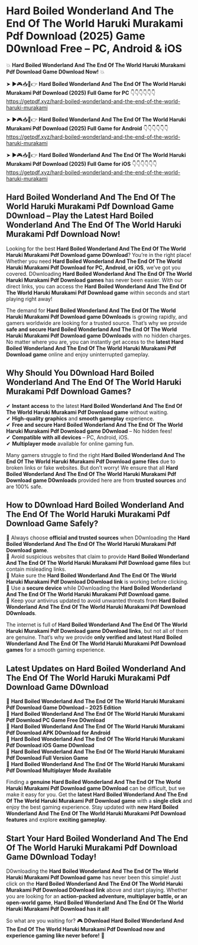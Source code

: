 # Hard Boiled Wonderland And The End Of The World Haruki Murakami Pdf Download (2025) Game D0wnload Free – PC, Android & iOS

💥 **Hard Boiled Wonderland And The End Of The World Haruki Murakami Pdf Download Game D0wnload Now!** 💥  

➤ ►🎮📥📱👉 **Hard Boiled Wonderland And The End Of The World Haruki Murakami Pdf Download (2025) Full Game for PC** 👇👇👇👇👇👇  
https://getpdf.xyz/hard-boiled-wonderland-and-the-end-of-the-world-haruki-murakami  

➤ ►🎮📥📱👉 **Hard Boiled Wonderland And The End Of The World Haruki Murakami Pdf Download (2025) Full Game for Android** 👇👇👇👇👇👇  
https://getpdf.xyz/hard-boiled-wonderland-and-the-end-of-the-world-haruki-murakami  

➤ ►🎮📥📱👉 **Hard Boiled Wonderland And The End Of The World Haruki Murakami Pdf Download (2025) Full Game for iOS** 👇👇👇👇👇👇  
https://getpdf.xyz/hard-boiled-wonderland-and-the-end-of-the-world-haruki-murakami  

## Hard Boiled Wonderland And The End Of The World Haruki Murakami Pdf Download Game D0wnload – Play the Latest Hard Boiled Wonderland And The End Of The World Haruki Murakami Pdf Download Now!

Looking for the best **Hard Boiled Wonderland And The End Of The World Haruki Murakami Pdf Download game D0wnload**? You’re in the right place! Whether you need **Hard Boiled Wonderland And The End Of The World Haruki Murakami Pdf Download for PC, Android, or iOS**, we’ve got you covered. D0wnloading **Hard Boiled Wonderland And The End Of The World Haruki Murakami Pdf Download games** has never been easier. With our direct links, you can access the **Hard Boiled Wonderland And The End Of The World Haruki Murakami Pdf Download game** within seconds and start playing right away!  

The demand for **Hard Boiled Wonderland And The End Of The World Haruki Murakami Pdf Download game D0wnloads** is growing rapidly, and gamers worldwide are looking for a trusted source. That’s why we provide **safe and secure Hard Boiled Wonderland And The End Of The World Haruki Murakami Pdf Download game D0wnloads** with no hidden charges. No matter where you are, you can instantly get access to the **latest Hard Boiled Wonderland And The End Of The World Haruki Murakami Pdf Download game** online and enjoy uninterrupted gameplay.  

## **Why Should You D0wnload Hard Boiled Wonderland And The End Of The World Haruki Murakami Pdf Download Games?**  

✔ **Instant access** to the latest **Hard Boiled Wonderland And The End Of The World Haruki Murakami Pdf Download game** without waiting.  
✔ **High-quality graphics** and **smooth gameplay** experience.  
✔ **Free and secure Hard Boiled Wonderland And The End Of The World Haruki Murakami Pdf Download game D0wnload** – No hidden fees!  
✔ **Compatible with all devices** – PC, Android, iOS.  
✔ **Multiplayer mode** available for online gaming fun.  

Many gamers struggle to find the right **Hard Boiled Wonderland And The End Of The World Haruki Murakami Pdf Download game files** due to broken links or fake websites. But don’t worry! We ensure that all **Hard Boiled Wonderland And The End Of The World Haruki Murakami Pdf Download game D0wnloads** provided here are from **trusted sources** and are 100% safe.  

## **How to D0wnload Hard Boiled Wonderland And The End Of The World Haruki Murakami Pdf Download Game Safely?**  

📌 Always choose **official and trusted sources** when D0wnloading the **Hard Boiled Wonderland And The End Of The World Haruki Murakami Pdf Download game**.  
📌 Avoid suspicious websites that claim to provide **Hard Boiled Wonderland And The End Of The World Haruki Murakami Pdf Download game files** but contain misleading links.  
📌 Make sure the **Hard Boiled Wonderland And The End Of The World Haruki Murakami Pdf Download D0wnload link** is working before clicking.  
📌 Use a **secure device** while D0wnloading the **Hard Boiled Wonderland And The End Of The World Haruki Murakami Pdf Download game**.  
📌 Keep your antivirus updated to avoid unwanted threats from **Hard Boiled Wonderland And The End Of The World Haruki Murakami Pdf Download D0wnloads**.  

The internet is full of **Hard Boiled Wonderland And The End Of The World Haruki Murakami Pdf Download game D0wnload links**, but not all of them are genuine. That’s why we provide **only verified and latest Hard Boiled Wonderland And The End Of The World Haruki Murakami Pdf Download games** for a smooth gaming experience.  

## **Latest Updates on Hard Boiled Wonderland And The End Of The World Haruki Murakami Pdf Download Game D0wnload**  

🔹 **Hard Boiled Wonderland And The End Of The World Haruki Murakami Pdf Download Game D0wnload – 2025 Edition**  
🔹 **Hard Boiled Wonderland And The End Of The World Haruki Murakami Pdf Download PC Game Free D0wnload**  
🔹 **Hard Boiled Wonderland And The End Of The World Haruki Murakami Pdf Download APK D0wnload for Android**  
🔹 **Hard Boiled Wonderland And The End Of The World Haruki Murakami Pdf Download iOS Game D0wnload**  
🔹 **Hard Boiled Wonderland And The End Of The World Haruki Murakami Pdf Download Full Version Game**  
🔹 **Hard Boiled Wonderland And The End Of The World Haruki Murakami Pdf Download Multiplayer Mode Available**  

Finding a **genuine Hard Boiled Wonderland And The End Of The World Haruki Murakami Pdf Download game D0wnload** can be difficult, but we make it easy for you. Get the **latest Hard Boiled Wonderland And The End Of The World Haruki Murakami Pdf Download game** with a **single click** and enjoy the best gaming experience. Stay updated with **new Hard Boiled Wonderland And The End Of The World Haruki Murakami Pdf Download features** and explore **exciting gameplay**.  

## **Start Your Hard Boiled Wonderland And The End Of The World Haruki Murakami Pdf Download Game D0wnload Today!**  

D0wnloading the **Hard Boiled Wonderland And The End Of The World Haruki Murakami Pdf Download game** has never been this simple! Just click on the **Hard Boiled Wonderland And The End Of The World Haruki Murakami Pdf Download D0wnload link** above and start playing. Whether you are looking for an **action-packed adventure, multiplayer battle, or an open-world game**, **Hard Boiled Wonderland And The End Of The World Haruki Murakami Pdf Download has it all!**  

So what are you waiting for? 🎮 **D0wnload Hard Boiled Wonderland And The End Of The World Haruki Murakami Pdf Download now and experience gaming like never before!** 🚀  